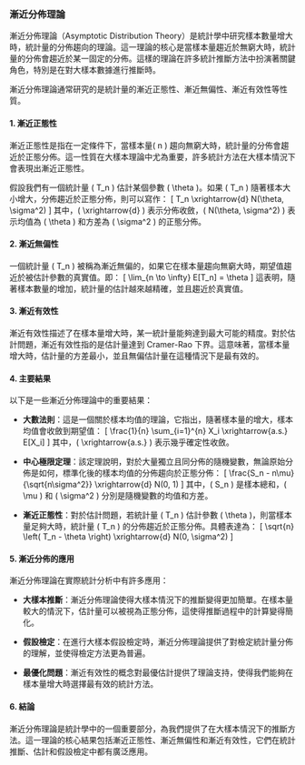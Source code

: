 ### 漸近分佈理論

漸近分佈理論（Asymptotic Distribution Theory）是統計學中研究樣本數量增大時，統計量的分佈趨向的理論。這一理論的核心是當樣本量趨近於無窮大時，統計量的分佈會趨近於某一固定的分佈。這樣的理論在許多統計推斷方法中扮演著關鍵角色，特別是在對大樣本數據進行推斷時。

漸近分佈理論通常研究的是統計量的漸近正態性、漸近無偏性、漸近有效性等性質。

#### 1. 漸近正態性

漸近正態性是指在一定條件下，當樣本量\( n \) 趨向無窮大時，統計量的分佈會趨近於正態分佈。這一性質在大樣本理論中尤為重要，許多統計方法在大樣本情況下會表現出漸近正態性。

假設我們有一個統計量 \( T_n \) 估計某個參數 \( \theta \)。如果 \( T_n \) 隨著樣本大小增大，分佈趨近於正態分佈，則可以寫作：
\[
T_n \xrightarrow{d} N(\theta, \sigma^2)
\]
其中，\( \xrightarrow{d} \) 表示分佈收斂，\( N(\theta, \sigma^2) \) 表示均值為 \( \theta \) 和方差為 \( \sigma^2 \) 的正態分佈。

#### 2. 漸近無偏性

一個統計量 \( T_n \) 被稱為漸近無偏的，如果它在樣本量趨向無窮大時，期望值趨近於被估計參數的真實值。即：
\[
\lim_{n \to \infty} E[T_n] = \theta
\]
這表明，隨著樣本數量的增加，統計量的估計越來越精確，並且趨近於真實值。

#### 3. 漸近有效性

漸近有效性描述了在樣本量增大時，某一統計量能夠達到最大可能的精度。對於估計問題，漸近有效性指的是估計量達到 Cramer-Rao 下界。這意味著，當樣本量增大時，估計量的方差最小，並且無偏估計量在這種情況下是最有效的。

#### 4. 主要結果

以下是一些漸近分佈理論中的重要結果：

- **大數法則**：這是一個關於樣本均值的理論，它指出，隨著樣本量的增大，樣本均值會收斂到期望值：
  \[
  \frac{1}{n} \sum_{i=1}^{n} X_i \xrightarrow{a.s.} E[X_i]
  \]
  其中，\( \xrightarrow{a.s.} \) 表示幾乎確定性收斂。

- **中心極限定理**：該定理說明，對於大量獨立且同分佈的隨機變數，無論原始分佈是如何，標準化後的樣本均值的分佈趨向於正態分佈：
  \[
  \frac{S_n - n\mu}{\sqrt{n\sigma^2}} \xrightarrow{d} N(0, 1)
  \]
  其中，\( S_n \) 是樣本總和，\( \mu \) 和 \( \sigma^2 \) 分別是隨機變數的均值和方差。

- **漸近正態性**：對於估計問題，若統計量 \( T_n \) 估計參數 \( \theta \)，則當樣本量足夠大時，統計量 \( T_n \) 的分佈趨近於正態分佈。具體表達為：
  \[
  \sqrt{n} \left( T_n - \theta \right) \xrightarrow{d} N(0, \sigma^2)
  \]

#### 5. 漸近分佈的應用

漸近分佈理論在實際統計分析中有許多應用：

- **大樣本推斷**：漸近分佈理論使得大樣本情況下的推斷變得更加簡單。在樣本量較大的情況下，估計量可以被視為正態分佈，這使得推斷過程中的計算變得簡化。

- **假設檢定**：在進行大樣本假設檢定時，漸近分佈理論提供了對檢定統計量分佈的理解，並使得檢定方法更為普遍。

- **最優化問題**：漸近有效性的概念對最優估計提供了理論支持，使得我們能夠在樣本量增大時選擇最有效的統計方法。

#### 6. 結論

漸近分佈理論是統計學中的一個重要部分，為我們提供了在大樣本情況下的推斷方法。這一理論的核心結果包括漸近正態性、漸近無偏性和漸近有效性，它們在統計推斷、估計和假設檢定中都有廣泛應用。